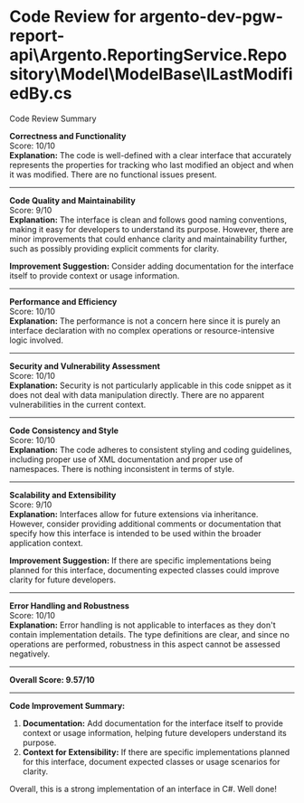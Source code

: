 # Code Review for argento-dev-pgw-report-api\Argento.ReportingService.Repository\Model\ModelBase\ILastModifiedBy.cs

Code Review Summary

**Correctness and Functionality**  
Score: 10/10  
**Explanation:** The code is well-defined with a clear interface that accurately represents the properties for tracking who last modified an object and when it was modified. There are no functional issues present. 

---

**Code Quality and Maintainability**  
Score: 9/10  
**Explanation:** The interface is clean and follows good naming conventions, making it easy for developers to understand its purpose. However, there are minor improvements that could enhance clarity and maintainability further, such as possibly providing explicit comments for clarity.  

**Improvement Suggestion:** Consider adding documentation for the interface itself to provide context or usage information. 

---

**Performance and Efficiency**  
Score: 10/10  
**Explanation:** The performance is not a concern here since it is purely an interface declaration with no complex operations or resource-intensive logic involved.

---

**Security and Vulnerability Assessment**  
Score: 10/10  
**Explanation:** Security is not particularly applicable in this code snippet as it does not deal with data manipulation directly. There are no apparent vulnerabilities in the current context.

---

**Code Consistency and Style**  
Score: 10/10  
**Explanation:** The code adheres to consistent styling and coding guidelines, including proper use of XML documentation and proper use of namespaces. There is nothing inconsistent in terms of style.

---

**Scalability and Extensibility**  
Score: 9/10  
**Explanation:** Interfaces allow for future extensions via inheritance. However, consider providing additional comments or documentation that specify how this interface is intended to be used within the broader application context.

**Improvement Suggestion:** If there are specific implementations being planned for this interface, documenting expected classes could improve clarity for future developers.

---

**Error Handling and Robustness**  
Score: 10/10  
**Explanation:** Error handling is not applicable to interfaces as they don't contain implementation details. The type definitions are clear, and since no operations are performed, robustness in this aspect cannot be assessed negatively.

---

**Overall Score: 9.57/10**  

---

**Code Improvement Summary:**  
1. **Documentation:** Add documentation for the interface itself to provide context or usage information, helping future developers understand its purpose.
2. **Context for Extensibility:** If there are specific implementations planned for this interface, document expected classes or usage scenarios for clarity.

Overall, this is a strong implementation of an interface in C#. Well done!